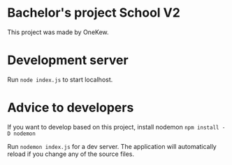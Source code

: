 # Bachelor's project School V2

This project was made by OneKew.

# Development server

Run `node index.js` to start localhost.

# Advice to developers
If you want to develop based on this project, install nodemon `npm install -D nodemon`

Run `nodemon index.js` for a dev server. The application will automatically reload if you change any of the source files.

